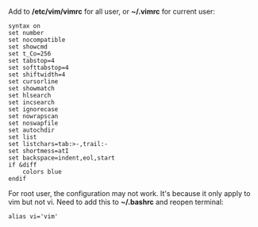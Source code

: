 Add to **/etc/vim/vimrc** for all user, or **~/.vimrc** for current user:
```
syntax on
set number
set nocompatible
set showcmd
set t_Co=256
set tabstop=4
set softtabstop=4
set shiftwidth=4
set cursorline
set showmatch
set hlsearch
set incsearch
set ignorecase
set nowrapscan
set noswapfile
set autochdir
set list
set listchars=tab:>-,trail:-
set shortmess=atI
set backspace=indent,eol,start
if &diff
    colors blue
endif
```



For root user, the configuration may not work. It's because it only apply to vim but not vi.
Need to add this to **~/.bashrc** and reopen terminal:
```
alias vi='vim'
```
